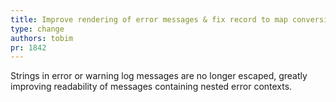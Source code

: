 ```yaml
---
title: Improve rendering of error messages & fix record to map conversion
type: change
authors: tobim
pr: 1842
---
```


Strings in error or warning log messages are no longer escaped, greatly
improving readability of messages containing nested error contexts.
